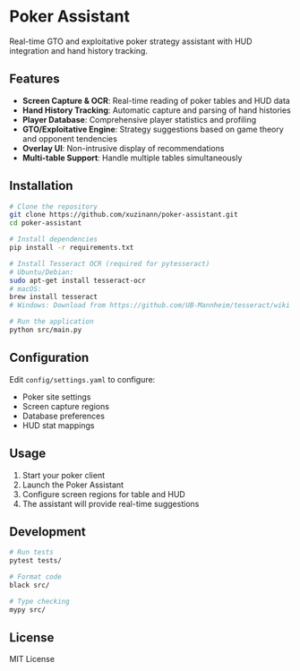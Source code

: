 # Poker Assistant

Real-time GTO and exploitative poker strategy assistant with HUD integration and hand history tracking.

## Features

- **Screen Capture & OCR**: Real-time reading of poker tables and HUD data
- **Hand History Tracking**: Automatic capture and parsing of hand histories
- **Player Database**: Comprehensive player statistics and profiling
- **GTO/Exploitative Engine**: Strategy suggestions based on game theory and opponent tendencies
- **Overlay UI**: Non-intrusive display of recommendations
- **Multi-table Support**: Handle multiple tables simultaneously

## Installation

```bash
# Clone the repository
git clone https://github.com/xuzinann/poker-assistant.git
cd poker-assistant

# Install dependencies
pip install -r requirements.txt

# Install Tesseract OCR (required for pytesseract)
# Ubuntu/Debian:
sudo apt-get install tesseract-ocr
# macOS:
brew install tesseract
# Windows: Download from https://github.com/UB-Mannheim/tesseract/wiki

# Run the application
python src/main.py
```

## Configuration

Edit `config/settings.yaml` to configure:
- Poker site settings
- Screen capture regions
- Database preferences
- HUD stat mappings

## Usage

1. Start your poker client
2. Launch the Poker Assistant
3. Configure screen regions for table and HUD
4. The assistant will provide real-time suggestions

## Development

```bash
# Run tests
pytest tests/

# Format code
black src/

# Type checking
mypy src/
```

## License

MIT License
